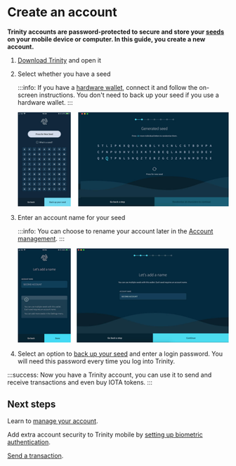 # Create an account

**Trinity accounts are password-protected to secure and store your [seeds](root://getting-started/0.1/clients/seeds.md) on your mobile device or computer. In this guide, you create a new account.**

1. [Download Trinity](https://trinity.iota.org/) and open it

2. Select whether you have a seed
    
    :::info:
    If you have a [hardware wallet](../concepts/hardware-wallet.md), connect it and follow the on-screen instructions. You don't need to back up your seed if you use a hardware wallet.
    :::
   
    ![Generating a seed](../images/seed-generation.png)

4. Enter an account name for your seed

    :::info:
    You can choose to rename your account later in the [Account management](../how-to-guides/manage-your-account.md).
    :::

    ![Account name](../images/account-name.jpg)

5. Select an option to [back up your seed](../how-to-guides/back-up-seed.md) and enter a login password. You will need this password every time you log into Trinity.

:::success:
Now you have a Trinity account, you can use it to send and receive transactions and even buy IOTA tokens.
:::

## Next steps

Learn to [manage your account](../how-to-guides/manage-your-account.md).

Add extra account security to Trinity mobile by [setting up biometric authentication](../how-to-guides/manage-your-security-settings.md).

[Send a transaction](../how-to-guides/send-a-transaction.md).
